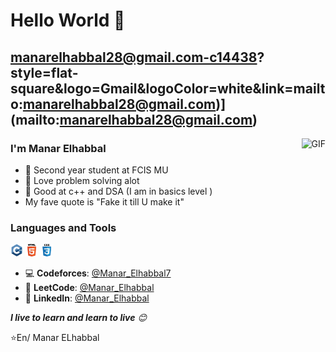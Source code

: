 # Hello World 👋
manarelhabbal28@gmail.com-c14438?style=flat-square&logo=Gmail&logoColor=white&link=mailto:manarelhabbal28@gmail.com)](mailto:manarelhabbal28@gmail.com)
---
<img align="right" alt="GIF" src="https://raw.githubusercontent.com/haoruilee/haoruilee/master/pic/pusheencode.gif" />

### I'm Manar Elhabbal

- 🔭 Second year student at FCIS MU
- 🌱 Love problem solving alot
- 💬 Good at c++ and DSA (I am in basics level )
- My fave quote is "Fake it till U make it"

### Languages and Tools

<code><img height="20" src="https://raw.githubusercontent.com/github/explore/80688e429a7d4ef2fca1e82350fe8e3517d3494d/topics/cpp/cpp.png"></code>
<code><img height="20" src="https://raw.githubusercontent.com/github/explore/80688e429a7d4ef2fca1e82350fe8e3517d3494d/topics/html/html.png"></code>
<code><img height="20" src="https://raw.githubusercontent.com/github/explore/80688e429a7d4ef2fca1e82350fe8e3517d3494d/topics/css/css.png"></code>



- 💻 **Codeforces**: [@Manar_Elhabbal7]([https://codeforces.com/profile/YourUsername](https://codeforces.com/profile/Manar_Elhabbal7))  
- 📝 **LeetCode**: [@Manar_Elhabbal]([https://leetcode.com/YourUsername/](https://leetcode.com/u/Manar_Elhabbal/))  
- 🔗 **LinkedIn**: [@Manar_Elhabbal]([www.linkedin.com/in/manar-elhabbal7](https://www.linkedin.com/in/manar-elhabbal7/))

<em><b>I live to learn and learn to live</b> 😊</em>




⭐️En/ Manar ELhabbal 
